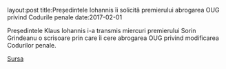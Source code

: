 layout:post
title:Președintele Iohannis îi solicită premierului abrogarea OUG privind Codurile penale
date:2017-02-01


Președintele Klaus Iohannis i-a transmis miercuri premierului Sorin Grindeanu o scrisoare prin care îi cere abrogarea OUG privind modificarea Codurilor penale.


[Sursa](http://www.agerpres.ro/politica/2017/02/01/alerta-presedintele-iohannis-ii-solicita-premierului-abrogarea-oug-privind-codurile-penale-15-05-38)
